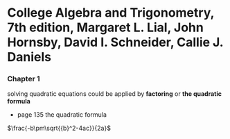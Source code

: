 # College Algebra and Trigonometry, 7th edition, Margaret L. Lial, John Hornsby, David I. Schneider, Callie J. Daniels


### Chapter 1


solving quadratic equations could be applied by **factoring** or **the quadratic formula**


- page 135 the quadratic formula

$\frac{-b\pm\sqrt{{b}^2-4ac}}{2a}$